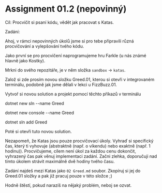 # Assignment 01.2 (nepovinný)



Cíl: Procvičit si psaní kódu, vědět jak pracovat s Katas.



Zadání:

Ahoj, v rámci nepovinných úkolů jsme si pro tebe připravili různá procvičování a vylepšování tvého kódu.



Jako první se pro procvičení naprogramujeme hru Farkle (u nás známé hlavně jako Kostky).

Mrkni do svého repozitáře, je v něm složka `sandbox` -> `katas`.



Založ si zde prosím novou složku Greed.01, kterou si otevři v integrovaném terminálu, podobně jak jsme dělali v lekci u FizzBuzz.01.



Vytvoř si novou solution a projekt pomocí těchto příkazů v terminálu



dotnet new sln --name Greed

dotnet new console --name Greed

dotnet sln add Greed



Poté si otevři tuto novou solution.

Nezapomeň, že Katas jsou pouze procvičovací úkoly. Vyhraď si specifický čas, který ti vyhovuje (abstraktně (např. o víkendu) nebo exaktně (např. 1 hodinu)). Procvičujeme, cílem není úkol za každou cenu dokončit, vyhrazený čas pak věnuj implementaci zadání. Začni zlehka, doporučuji nad tímto úkolem strávit maximálně dvě hodiny tvého času.



Zadání najdeš mezi Katas jako `02 Greed.md` soubor. Zkopíruj si jej do Greed.01 složky a pak již pracuj pouze v této složce ;)



Hodně štěstí, pokud narazíš na nějaký problém, neboj se ozvat.
